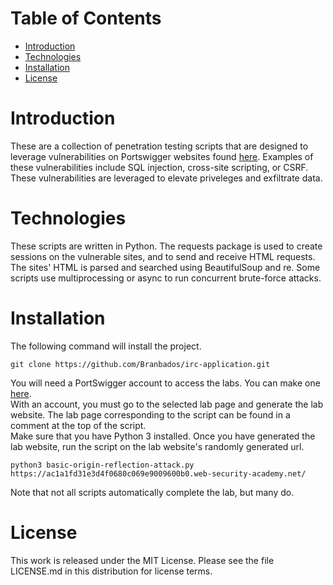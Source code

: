 # Table of Contents
* [Introduction](#Introduction)
* [Technologies](#Technologies)
* [Installation](#Installation)
* [License](#License)

# Introduction
These are a collection of penetration testing scripts that are designed to leverage vulnerabilities on Portswigger websites found [here](https://portswigger.net/web-security/all-labs). Examples of these vulnerabilities include SQL injection, cross-site scripting, or CSRF. These vulnerabilities are leveraged to elevate priveleges and exfiltrate data.

# Technologies
These scripts are written in Python. The requests package is used to create sessions on the vulnerable sites, and to send and receive HTML requests. The sites' HTML is parsed and searched using BeautifulSoup and re. Some scripts use multiprocessing or async to run concurrent brute-force attacks.

# Installation
The following command will install the project.
```
git clone https://github.com/Branbados/irc-application.git
```
You will need a PortSwigger account to access the labs. You can make one [here](https://portswigger.net/users/register).  
With an account, you must go to the selected lab page and generate the lab website. The lab page corresponding to the script can be found in a comment at the top of the script.  
Make sure that you have Python 3 installed. Once you have generated the lab website, run the script on the lab website's randomly generated url.
```
python3 basic-origin-reflection-attack.py https://ac1a1fd31e3d4f0680c069e9009600b0.web-security-academy.net/
```
Note that not all scripts automatically complete the lab, but many do.  
# License
This work is released under the MIT License. Please see the file LICENSE.md in this distribution for license terms.
